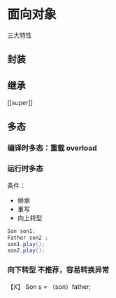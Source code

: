 # 面向对象
 三大特性
## 封装
## 继承
[[super]]
## 多态
### 编译时多态：重载 overload
### 运行时多态
条件：
 - 继承
 - 重写
 - 向上转型

```java
Son son1;
Father son2 ;
son1.play();
son2.play();
```
### 向下转型 不推荐，容易转换异常
【X】 Son s = （son）father;